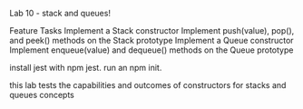 Lab 10 - stack and queues!

Feature Tasks
Implement a Stack constructor
Implement push(value), pop(), and peek() methods on the Stack prototype
Implement a Queue constructor
Implement enqueue(value) and dequeue() methods on the Queue prototype

install jest with npm jest. run an npm init.

this lab tests the capabilities and outcomes of constructors for stacks and queues concepts